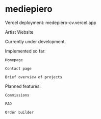 # mediepiero

Vercel deployment: medepiero-cv.vercel.app

Artist Website 

Currently under development.

Implemented so far:

    Homepage

    Contact page

    Brief overview of projects

Planned features:

    Commissions

    FAQ

    Order builder

